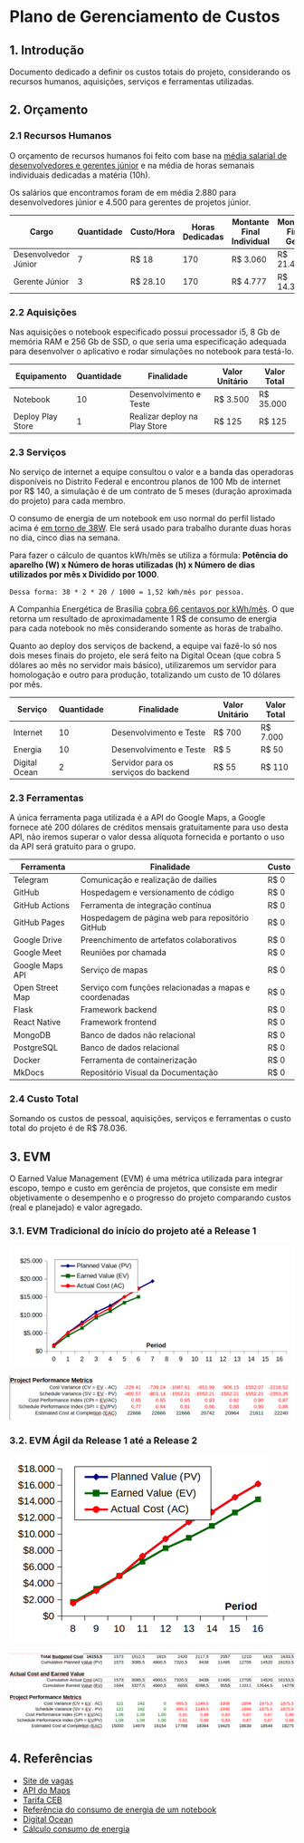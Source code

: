 # Plano de Gerenciamento de Custos

## 1. Introdução 
Documento dedicado a definir os custos totais do projeto, considerando os recursos humanos, aquisições, serviços e ferramentas utilizadas. 

## 2. Orçamento

### 2.1 Recursos Humanos
O orçamento de recursos humanos foi feito com base na [média salarial de desenvolvedores e gerentes júnior](https://www.glassdoor.com.br/) e na média de horas semanais individuais dedicadas a matéria (10h).

Os salários que encontramos foram de em média 2.880 para desenvolvedores júnior e 4.500 para gerentes de projetos júnior.

| Cargo | Quantidade | Custo/Hora | Horas Dedicadas | Montante Final Individual | Montante Final Geral |
|---|---|---|---|---|---|
| Desenvolvedor Júnior | 7 | R$ 18 | 170 | R$ 3.060 | R$ 21.420 | 
| Gerente Júnior | 3 | R$ 28.10 | 170 | R$ 4.777 | R$ 14.331 |

### 2.2 Aquisições
Nas aquisições o notebook especificado possui processador i5, 8 Gb de memória RAM e 256 Gb de SSD, o que seria uma especificação adequada para desenvolver o aplicativo e rodar simulações no notebook para testá-lo.

| Equipamento | Quantidade | Finalidade | Valor Unitário | Valor Total |
|---|---|---|---|---|
| Notebook | 10 | Desenvolvimento e Teste | R$ 3.500 | R$ 35.000 |
| Deploy Play Store | 1 | Realizar deploy na Play Store | R$ 125 | R$ 125 |

### 2.3 Serviços
No serviço de internet a equipe consultou o valor e a banda das operadoras disponíveis no Distrito Federal e encontrou planos de 100 Mb de internet por R$ 140, a simulação é de um contrato de 5 meses (duração aproximada do projeto) para cada membro.

O consumo de energia de um notebook em uso normal do perfil listado acima é [em torno de 38W](https://www.notebookcheck.net/Acer-Aspire-5-A515-54G-Review-Laptop-for-Casual-Gamers.459883.0.html#toc-emissions-energy-management). Ele será usado para trabalho durante duas horas no dia, cinco dias na semana.

Para fazer o cálculo de quantos kWh/mês se utiliza a fórmula: **Potência do aparelho (W) x Número de horas utilizadas (h) x Número de dias utilizados por mês x Dividido por 1000**. 
    
    Dessa forma: 38 * 2 * 20 / 1000 = 1,52 kWh/mês por pessoa. 
    
A Companhia Energética de Brasília [cobra 66 centavos por kWh/mês](http://simuladortarifabranca.ceb.com.br/public/index/step-resultado/perfil/2). O que retorna um resultado de aproximadamente 1 R$ de consumo de energia para cada notebook no mês considerando somente as horas de trabalho. 

Quanto ao deploy dos serviços de backend, a equipe vai fazê-lo só nos dois meses finais do projeto, ele será feito na Digital Ocean (que cobra 5 dólares ao mês no servidor mais básico), utilizaremos um servidor para homologação e outro para produção, totalizando um custo de 10 dólares por mês.

| Serviço | Quantidade | Finalidade | Valor Unitário | Valor Total |
|---|---|---|---|---|
| Internet | 10 | Desenvolvimento e Teste | R$ 700 | R$ 7.000 |
| Energia | 10 | Desenvolvimento e Teste | R$ 5 | R$ 50 |
| Digital Ocean | 2 | Servidor para os serviços do backend | R$ 55 | R$ 110 |

### 2.3 Ferramentas
A única ferramenta paga utilizada é a API do Google Maps, a Google fornece até 200 dólares de créditos mensais gratuitamente para uso desta API, não iremos superar o valor dessa alíquota fornecida e portanto o uso da API será gratuito para o grupo.

| Ferramenta | Finalidade | Custo |
|---|---|---|
| Telegram | Comunicação e realização de dailies | R$ 0 |
| GitHub | Hospedagem e versionamento de código | R$ 0 |
| GitHub Actions | Ferramenta de integração contínua | R$ 0 |
| GitHub Pages | Hospedagem de página web para repositório GitHub | R$ 0 |
| Google Drive | Preenchimento de artefatos colaborativos | R$ 0 |
| Google Meet | Reuniões por chamada | R$ 0 |
| Google Maps API | Serviço de mapas | R$ 0 |
| Open Street Map | Serviço com funções relacionadas a mapas e coordenadas | R$ 0 |
| Flask | Framework backend | R$ 0 |
| React Native | Framework frontend | R$ 0 |
| MongoDB | Banco de dados não relacional | R$ 0 |
| PostgreSQL | Banco de dados relacional | R$ 0 |
| Docker | Ferramenta de containerização | R$ 0 |
| MkDocs | Repositório Visual da Documentação | R$ 0 |

### 2.4 Custo Total
Somando os custos de pessoal, aquisições, serviços e ferramentas o custo total do projeto é de R$ 78.036.

## 3. EVM
O Earned Value Management (EVM) é uma métrica utilizada para integrar escopo, tempo e custo em gerência de projetos, que consiste em medir objetivamente o desempenho e o progresso do projeto comparando custos (real e planejado) e valor agregado. 

### 3.1. EVM Tradicional do início do projeto até a Release 1
![EVM R1](../images/costs/EVM-R1.png)

![Estatísticas EVM R1](../images/costs/Estatisticas-EVM-R1.png)


### 3.2. EVM Ágil da Release 1 até a Release 2
![EVM R2](../images/costs/EVM-R2.png)

![Estatísticas EVM R2](../images/costs/Estatisticas-EVM-R2.png)
## 4. Referências
* [Site de vagas](https://www.glassdoor.com.br/)
* [API do Maps](https://cloud.google.com/maps-platform/pricing/)
* [Tarifa CEB](http://simuladortarifabranca.ceb.com.br/public/index/step-resultado/perfil/2http://simuladortarifabranca.ceb.com.br/public/index/step-resultado/perfil/2)
* [Referência do consumo de energia de um notebook](https://www.notebookcheck.net/Acer-Aspire-5-A515-54G-Review-Laptop-for-Casual-Gamers.459883.0.html#toc-emissions-energy-management)
* [Digital Ocean](https://www.digitalocean.com/pricing/calculator/)
* [Cálculo consumo de energia](https://www.magazineluiza.com.br/portaldalu/calcule-o-consumo-de-energia/5521)
